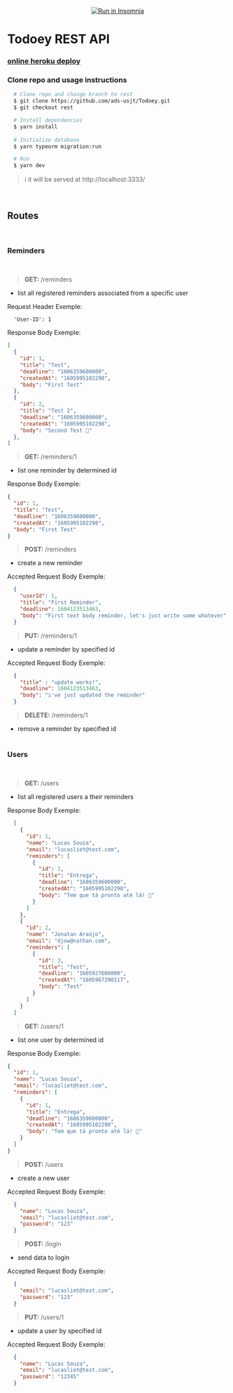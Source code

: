 <p align='center'>
  <a href="https://insomnia.rest/run/?label=Todoey&uri=https%3A%2F%2Fraw.githubusercontent.com%2Fads-usjt%2FTodoey%2Frest%2Finsomniav4.json%3Ftoken%3DALXRE5OUSVGQFEHQ4DTFB7K7TUCXU" target="_blank"><img src="https://insomnia.rest/images/run.svg" alt="Run in Insomnia"></a>
</p>

# Todoey REST API

### [online heroku deploy](https://todoey-rest.herokuapp.com/)

### Clone repo and usage instructions

```sh
  # Clone repo and change branch to rest
  $ git clone https://github.com/ads-usjt/Todoey.git
  $ git checkout rest

  # Install dependencies
  $ yarn install
  
  # Initialize database
  $ yarn typeorm migration:run

  # Run
  $ yarn dev
```
> ℹ️ it will be served at http://localhost:3333/

<br/>

## Routes
<br/>

### **Reminders**
<br/>

> **GET:** /reminders
- list all registered reminders associated from a specific user

Request Header Exemple:
```Js
  'User-ID': 1
```

Response Body Exemple:
```Json
[
  {
    "id": 1,
    "title": "Test",
    "deadline": "1606359600000",
    "createdAt": "1605995102298",
    "body": "First Test"
  },
  {
    "id": 2,
    "title": "Test 2",
    "deadline": "1606359600000",
    "createdAt": "1605995102298",
    "body": "Second Test 🤕"
  },
]
```

> **GET:** /reminders/1
- list one reminder by determined id

Response Body Exemple:
```Json
{
  "id": 1,
  "title": "Test",
  "deadline": "1606359600000",
  "createdAt": "1605995102298",
  "body": "First Test"
}
```

> **POST:** /reminders
- create a new reminder

Accepted Request Body Exemple:
```Json
  {
    "userId": 1,
    "title": "First Reminder",
    "deadline": 1604123513463,
    "body": "First text body reminder, let's just write some whatever"
  }
```

> **PUT:** /reminders/1
- update a reminder by specified id

Accepted Request Body Exemple:
```Json
  {
    "title" : "update works!",
    "deadline": 1604123513463,
    "body": "i've just updated the reminder"
  }
```

> **DELETE:** /reminders/1
- remove a reminder by specified id
<br/><br/>

### **Users**
<br/>

> **GET:** /users
- list all registered users a their reminders

Response Body Exemple:
```Json
  [
    {
      "id": 1,
      "name": "Lucas Souza",
      "email": "lucasliet@test.com",
      "reminders": [
        {
          "id": 1,
          "title": "Entrega",
          "deadline": "1606359600000",
          "createdAt": "1605995102298",
          "body": "Tem que tá pronto até lá! 🤕"
        }
      ]
    },
    {
      "id": 2,
      "name": "Jonatan Araújo",
      "email": "djow@nathan.com",
      "reminders": [
        {
          "id": 3,
          "title": "Test",
          "deadline": "1605927600000",
          "createdAt": "1605967290117",
          "body": "Test"
        }
      ]
    }
  ]
```

> **GET:** /users/1
- list one user by determined id

Response Body Exemple:
```Json
{
  "id": 1,
  "name": "Lucas Souza",
  "email": "lucasliet@test.com",
  "reminders": [
    {
      "id": 1,
      "title": "Entrega",
      "deadline": "1606359600000",
      "createdAt": "1605995102298",
      "body": "Tem que tá pronto até lá! 🤕"
    }
  ]
}
```

> **POST:** /users
- create a new user

Accepted Request Body Exemple:
```Json
  {
    "name": "Lucas Souza",
    "email": "lucasliet@test.com",
    "password": "123"
  }
```

> **POST:** /login
- send data to login

Accepted Request Body Exemple:
```Json
  {
    "email": "lucasliet@test.com",
    "password": "123"
  }
```

> **PUT:** /users/1
- update a user by specified id

Accepted Request Body Exemple:
```Json
  {
    "name": "Lucas Souza",
    "email": "lucasliet@test.com",
    "password": "12345"
  }
```